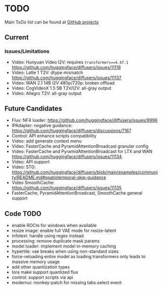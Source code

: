 # TODO

Main ToDo list can be found at [GitHub projects](https://github.com/users/vladmandic/projects)

## Current

### Issues/Limitations

- Video: Hunyuan Video I2V: requires `transformers==4.47.1` <https://github.com/huggingface/diffusers/issues/11118>  
- Video: Latte 1 T2V: dtype mismatch <https://github.com/huggingface/diffusers/issues/11137>  
- Video: WAN 2.1 14B I2V 480p/720p: broken offload  
- Video: CogVideoX 1.5 5B T2V/I2V: all-gray output  
- Video: Allegro T2V: all-gray output

## Future Candidates

- Flux: NF4 loader: <https://github.com/huggingface/diffusers/issues/9996>  
- IPAdapter: negative guidance: <https://github.com/huggingface/diffusers/discussions/7167>  
- Control: API enhance scripts compatibility  
- Video: add generate context menu
- Video: FasterCache and PyramidAttentionBroadcast granular config  
- Video: FasterCache and PyramidAttentionBroadcast for LTX and WAN <https://github.com/huggingface/diffusers/issues/11134>  
- Video: API support
- Video: STG: <https://github.com/huggingface/diffusers/blob/main/examples/community/README.md#spatiotemporal-skip-guidance>
- Video SmoothCache: https://github.com/huggingface/diffusers/issues/11135
- FasterCache, PyramidAttentionBroadcast, SmoothCache general support

## Code TODO

- enable ROCm for windows when available
- resize image: enable full VAE mode for resize-latent
- infotext: handle using regex instead
- processing: remove duplicate mask params
- model loader: implement model in-memory caching
- hypertile: vae breaks when using non-standard sizes
- force-reloading entire model as loading transformers only leads to massive memory usage
- add other quantization types
- lora make support quantized flux
- control: support scripts via api
- modernui: monkey-patch for missing tabs.select event

